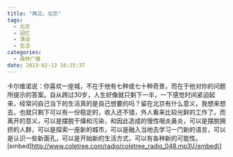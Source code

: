 ```yaml
---
title: "再见，北京"
tags:
  - 北京
  - 回忆
  - 漂泊
  - 生活
categories:
  - 森林广播
date: 2013-02-13 16:25:37
---
```


卡尔维诺说：你喜欢一座城，不在于他有七种或七十种奇景，而在于他对你的问题所提示的答案。自从跨过30岁，人生好像就只剩下一半，一下感觉时间紧迫起来，经常问自己当下的生活真的是自己想要的吗？留在北京有什么意义，我想来想去，也就只剩下可以有一份稳定的，收入还不错，外人看来比较光鲜的工作了。而离开的意义，可以是摆脱干燥和污染，和因此造成的慢性咽炎鼻炎，可以是摆脱拥挤的人群，可以是探索一座新的城市，可以是融入当地去学习一门新的语言，可以是认识一些新面孔，可以是开始新的生活方式，可以有各种新的可能性。   \[embed\]http://www.coletree.com/radio/coletree_radio_048.mp3\[/embed\]